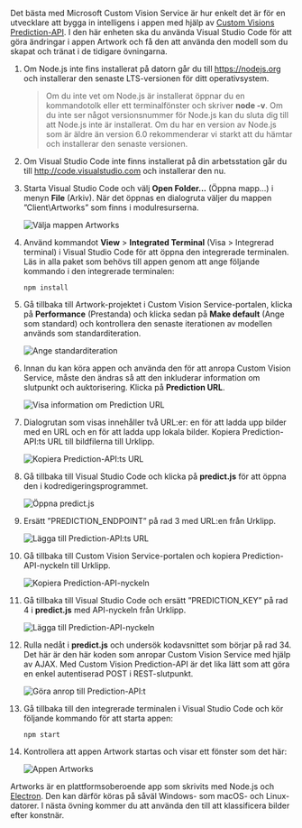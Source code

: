 Det bästa med Microsoft Custom Vision Service är hur enkelt det är för en utvecklare att bygga in intelligens i appen med hjälp av [Custom Visions Prediction-API](https://southcentralus.dev.cognitive.microsoft.com/docs/services/eb68250e4e954d9bae0c2650db79c653/operations/58acd3c1ef062f0344a42814). I den här enheten ska du använda Visual Studio Code för att göra ändringar i appen Artwork och få den att använda den modell som du skapat och tränat i de tidigare övningarna.

1. Om Node.js inte fins installerat på datorn går du till https://nodejs.org och installerar den senaste LTS-versionen för ditt operativsystem.

   > Om du inte vet om Node.js är installerat öppnar du en kommandotolk eller ett terminalfönster och skriver **node -v**. Om du inte ser något versionsnummer för Node.js kan du sluta dig till att Node.js inte är installerat. Om du har en version av Node.js som är äldre än version 6.0 rekommenderar vi starkt att du hämtar och installerar den senaste versionen.

1. Om Visual Studio Code inte finns installerat på din arbetsstation går du till http://code.visualstudio.com och installerar den nu.

1. Starta Visual Studio Code och välj **Open Folder...** (Öppna mapp...) i menyn **File** (Arkiv). När det öppnas en dialogruta väljer du mappen ”Client\Artworks” som finns i modulresurserna.

    ![Välja mappen Artworks](../media/5-fe-select-folder.png)

1. Använd kommandot **View** > **Integrated Terminal** (Visa > Integrerad terminal) i Visual Studio Code för att öppna den integrerade terminalen. Läs in alla paket som behövs till appen genom att ange följande kommando i den integrerade terminalen:

    ```console
    npm install
    ```

1. Gå tillbaka till Artwork-projektet i Custom Vision Service-portalen, klicka på **Performance** (Prestanda) och klicka sedan på **Make default** (Ange som standard) och kontrollera den senaste iterationen av modellen används som standarditeration.

    ![Ange standarditeration](../media/5-portal-make-default.png)

1. Innan du kan köra appen och använda den för att anropa Custom Vision Service, måste den ändras så att den inkluderar information om slutpunkt och auktorisering. Klicka på **Prediction URL**.

    ![Visa information om Prediction URL](../media/5-portal-prediction-url.png)

1. Dialogrutan som visas innehåller två URL:er: en för att ladda upp bilder med en URL och en för att ladda upp lokala bilder. Kopiera Prediction-API:ts URL till bildfilerna till Urklipp.

    ![Kopiera Prediction-API:ts URL](../media/5-copy-prediction-url.png)

1. Gå tillbaka till Visual Studio Code och klicka på **predict.js** för att öppna den i kodredigeringsprogrammet.

    ![Öppna predict.js](../media/5-vs-predict-file.png)

1. Ersätt ”PREDICTION_ENDPOINT” på rad 3 med URL:en från Urklipp.

    ![Lägga till Prediction-API:ts URL](../media/5-vs-prediction-endpoint.png)

1. Gå tillbaka till Custom Vision Service-portalen och kopiera Prediction-API-nyckeln till Urklipp.

    ![Kopiera Prediction-API-nyckeln](../media/5-copy-prediction-key.png)

1. Gå tillbaka till Visual Studio Code och ersätt ”PREDICTION_KEY” på rad 4 i **predict.js** med API-nyckeln från Urklipp.

    ![Lägga till Prediction-API-nyckeln](../media/5-vs-prediction-key.png)

1. Rulla nedåt i **predict.js** och undersök kodavsnittet som börjar på rad 34. Det här är den här koden som anropar Custom Vision Service med hjälp av AJAX. Med Custom Vision Prediction-API är det lika lätt som att göra en enkel autentiserad POST i REST-slutpunkt.

    ![Göra anrop till Prediction-API:t](../media/5-vs-code-block.png)

1. Gå tillbaka till den integrerade terminalen i Visual Studio Code och kör följande kommando för att starta appen:

    ```console
    npm start
    ```

1. Kontrollera att appen Artwork startas och visar ett fönster som det här:

    ![Appen Artworks](../media/5-app-startup.png)

Artworks är en plattformsoberoende app som skrivits med Node.js och [Electron](https://electron.atom.io/). Den kan därför köras på såväl Windows- som macOS- och Linux-datorer. I nästa övning kommer du att använda den till att klassificera bilder efter konstnär.